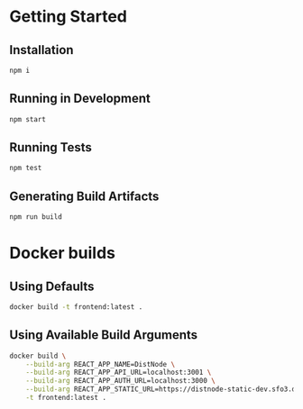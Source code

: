 # Getting Started

## Installation
```sh
npm i
```
## Running in Development
```sh
npm start
```

## Running Tests
```sh
npm test
```

## Generating Build Artifacts
```sh
npm run build
```

# Docker builds

## Using Defaults
```sh
docker build -t frontend:latest .
```

## Using Available Build Arguments
```sh
docker build \
    --build-arg REACT_APP_NAME=DistNode \
    --build-arg REACT_APP_API_URL=localhost:3001 \
    --build-arg REACT_APP_AUTH_URL=localhost:3000 \
    --build-arg REACT_APP_STATIC_URL=https://distnode-static-dev.sfo3.digitaloceanspaces.com \
    -t frontend:latest .
```
